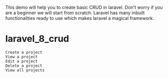 
This demo will help you to create basic CRUD in laravel. Don’t worry if you are a beginner we will start from scratch. Laravel has many inbuilt functionalities ready to use which makes laravel a magical framework.
# laravel_8_crud
    Create a project
    View a project
    Edit a project
    Delete a project
    View all projects

